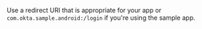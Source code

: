 Use a redirect URI that is appropriate for your app or `com.okta.sample.android:/login` if you're using the sample app.